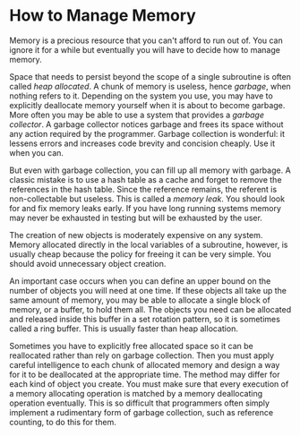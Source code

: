 # How to Manage Memory

Memory is a precious resource that you can't afford to run out of. You can ignore it for a while but eventually you will have to decide how to manage memory.

Space that needs to persist beyond the scope of a single subroutine is often called *heap allocated*. A chunk of memory is useless, hence *garbage*, when nothing refers to it. Depending on the system you use, you may have to explicitly deallocate memory yourself when it is about to become garbage. More often you may be able to use a system that provides a *garbage collector*. A garbage collector notices garbage and frees its space without any action required by the programmer. Garbage collection is wonderful: it lessens errors and increases code brevity and concision cheaply. Use it when you can.

But even with garbage collection, you can fill up all memory with garbage. A classic mistake is to use a hash table as a cache and forget to remove the references in the hash table. Since the reference remains, the referent is non-collectable but useless. This is called a *memory leak*. You should look for and fix memory leaks early. If you have long running systems memory may never be exhausted in testing but will be exhausted by the user.

The creation of new objects is moderately expensive on any system. Memory allocated directly in the local variables of a subroutine, however, is usually cheap because the policy for freeing it can be very simple. You should avoid unnecessary object creation.

An important case occurs when you can define an upper bound on the number of objects you will need at one time. If these objects all take up the same amount of memory, you may be able to allocate a single block of memory, or a buffer, to hold them all. The objects you need can be allocated and released inside this buffer in a set rotation pattern, so it is sometimes called a ring buffer. This is usually faster than heap allocation.

Sometimes you have to explicitly free allocated space so it can be reallocated rather than rely on garbage collection. Then you must apply careful intelligence to each chunk of allocated memory and design a way for it to be deallocated at the appropriate time. The method may differ for each kind of object you create. You must make sure that every execution of a memory allocating operation is matched by a memory deallocating operation eventually. This is so difficult that programmers often simply implement a rudimentary form of garbage collection, such as reference counting, to do this for them.

